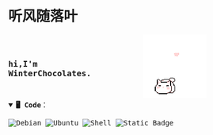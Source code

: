 <html>
<head>
<link href="https://fonts.font.im/css?family=Source+Code+Pro" rel="stylesheet">
<style>
body {font-family: 'Source Code Pro', monospace;}
.container {display: flex; justify-content: space-between; align-items: center;}
.text {flex: 1; margin-right: 20px;}
.images {flex: 1; margin-left: 20px;}
</style>
</head>

<body>

# <font face="楷体">听风随落叶</font>

<div class="container">
<div class="text">

### <p>hi,I'm WinterChocolates.</p>

</div>
<div class="images">
<img src="./img/cat.gif" alt="Cat">
</div>
</div>

<details open>
<summary> <b>🖥️ Code</b>：</summary>
<p>
  <img alt="Debian" src="https://img.shields.io/badge/Debian-winterchocolates?logo=debian&logoColor=while&color=black" />
  <img alt="Ubuntu" src="https://img.shields.io/badge/Ubuntu-winterchocolates?logo=ubuntu&logoColor=while&color=black" />
  <img alt="Shell" src="https://img.shields.io/badge/Shell-winterchocolates?logo=shell&logoColor=while&color=black" />
  <img alt="Static Badge" src="https://img.shields.io/badge/Docker-winterchocolates?style=flat&logo=docker&logoColor=while&color=black" />
</p>
</details>
</body>
</html>



